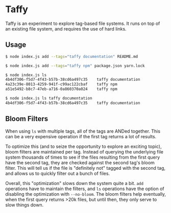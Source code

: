 # Taffy

Taffy is an experiment to explore tag-based file systems. It runs on top of an existing file system, and requires the use of hard links.

## Usage

```bash
$ node index.js add --tags="taffy documentation" README.md

$ node index.js add --tags="taffy npm" package.json yarn.lock

$ node index.js ls
4b4df306-f5d7-4f43-b57b-38cd6a497c35    taffy documentation
4a23c39e-8013-4259-941f-c99ac122cbaf    taffy npm
a51e5492-b8c7-47eb-a716-0a860370a024    taffy npm

$ node index.js ls taffy documentation
4b4df306-f5d7-4f43-b57b-38cd6a497c35    taffy documentation
```

## Bloom Filters

When using `ls` with multiple tags, all of the tags are ANDed together. This can be a very expensive operation if the first tag returns a lot of results.

To optimize this (and to seize the opportunity to explore an exciting topic), bloom filters are maintained per tag. Instead of querying the underlying file system thousands of times to see if the files resulting from the first query have the second tag, they are checked against the second tag's bloom filter. This will tell us if the file is "definitely not" tagged with the second tag, and allows us to quickly filter out a bunch of files.

Overall, this "optimization" slows down the system quite a bit. `add` operations have to maintain the filters, and `ls` operations have the option of disabling the optimization with `--no-bloom`. The bloom filters help eventually, when the first query returns >20k files, but until then, they only serve to slow things down.

